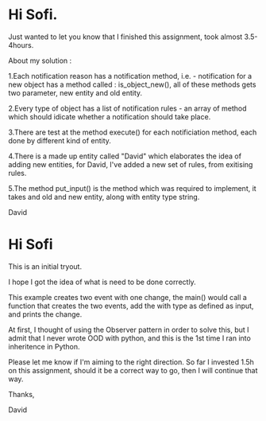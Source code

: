 # Hi Sofi.

Just wanted to let you know that I finished this assignment, took almost 3.5-4hours. 

About my solution :

1.Each notification reason has a notification method, i.e. - notification for a new object has a method called : is_object_new(), all of these methods gets two parameter, new entity and old entity.

2.Every type of object has a list of notification rules - an array of method which should idicate whether a notification should take place.

3.There are test at the method execute() for each notificiation method, each done by different kind of entity.

4.There is a made up entity called "David" which elaborates the idea of adding new entities, for David, I've added a new set of rules, from exitising rules.

5.The method put_input() is the method which was required to implement, it takes and old and new entity, along with entity type string.

David


# Hi Sofi

This is an initial tryout.

I hope I got the idea of what is need to be done correctly.

This example creates two event with one change, the main() would call a function that creates the two events, add the with type as defined as input, and prints the change.

At first, I thought of using the Observer pattern in order to solve this, but I admit that I never wrote OOD with python, and this is the 1st time I ran into inheritence in Python. 

Please let me know if I'm aiming to the right direction. So far I invested 1.5h on this assignment, should it be a correct way to go, then I will continue that way.

Thanks,

David

